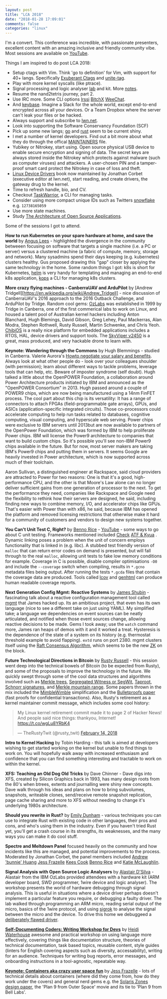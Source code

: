 ```yaml
---
layout: post
title: "LCA 2018"
date: "2018-01-28 17:09:01"
comments: false
categories: "linux"
---
```


I'm a convert. This conference was incredible, with passionate presenters, excellent content with an amazing inclusive and friendly community vibe. Most sessions are available on [YouTube](https://www.youtube.com/user/linuxconfau2018/videos).


Things I am inspired to do post LCA 2018:

- Setup ctags with Vim. Think 'go to definition' for Vim, with support for 40+ langs. Specifically [Exuberant Ctags](https://sourceforge.net/projects/ctags/files/) and [unite-tag](https://github.com/tsukkee/unite-tag).
- Play with more kernel syscalls (like ptrace).
- Signal processing and logic analyser [lab](https://rego.linux.conf.au/schedule/presentation/51/) and kit. More [notes](https://github.com/InfernoEmbedded/logicanalyser_workshop).
- Resume the nand2tetris journey, part 2.
- Use IRC more. Some CLI options [Irssi](https://irssi.org/) [BitchX](http://www.bitchx.com/) [WeeChat](https://weechat.org/).
- And [keybase](https://keybase.io). Imagine a Slack for the whole world, except end-to-end encrypted across all your devices. Or a Team Dropbox where the server can't leak your files or be hacked.
- Always support and subscribe to [lwn.net](https://lwn.net/).
- Look into supporting the Software Conservancy Foundation (SCF)
- Pick up some new langs; [go](https://golang.org/) and [rust](https://www.rust-lang.org/en-US/) seem to be current shiny.
- I met a number of kernel developers. Find out a bit more about what they do through the offical [MAINTAINERS](https://www.kernel.org/doc/linux/MAINTAINERS) file.
- Yubikey or Nitrokey, start using. Open source physical USB device to enable secure encryption and signing of data. The secret keys are always stored inside the Nitrokey which protects against malware (such as computer viruses) and attackers. A user-chosen PIN and a tamper-proof smart card protect the Nitrokey in case of loss and theft.
- [Linux Device Drivers](https://lwn.net/Kernel/LDD3/) book now maintained by Jonathan Corbet (executive editor at lwn.net), start reading, and create drivers, the gateway drug to the kernel.
- Time to refresh handle, bio, and CV.
- Checkout [TaskWarrior](https://taskwarrior.org/), a CLI for managing tasks.
- Consider using more compact unique IDs such as Twitters [snowflake](https://developer.twitter.com/en/docs/basics/twitter-ids) e.g. `12738165059`
- Use more state machines.
- Study [The Architecture of Open Source Applications](http://aosabook.org/en/index.html).


Some of the sessions I got to attend.

**How to run Kubernetes on your spare hardware at home, and save the world** by [Angus Lees](https://github.com/anguslees) - highlighted the divergence in the community betweeen focusing on software that targets a single machine (i.e. a PC or server) versus a clustered machine (a fabric of compute, memory, storage and network). Many sysadmins spend their days keeping (e.g. kubernetes) clusters healthy. Gus proposed drawing this "gap" closer by applying the same technology in the home. Some random things I got: k8s is short for Kubernetes, [helm](https://helm.sh/) is very handy for templating and managing an end-to-end k8s application, [kops](https://github.com/kubernetes/kops) a CLI for managing k8s clusters.

**More crazy flying machines - CanberraUAV and ArduPilot** by [Andrew Tridgell][https://en.wikipedia.org/wiki/Andrew_Tridgell] - nice discussion of CanberraUAV's 2016 approach to the 2016 Outback Challenge, and ArduPilot by Tridge. Random cool gems: [OzLabs](https://ozlabs.org/about.html) was established in 1999 by Tridge in Canberra, one of the first commerical labs to work on Linux, and housed a talent pool of Australian kernel hackers including Anton Blanchard, Hugh Blemings, David Gibson, Greg Lehey, Paul Mackerras, Alan Modra, Stephen Rothwell, Rusty Russell, Martin Schwenke, and Chris Yeoh. [ChibiOS](http://www.chibios.org/dokuwiki/doku.php) is a really nice platform for embedded applications includes a RTOS, HAL, device drivers and support tools. The [SkyViper v2450](http://sky-viper.com/) is a great, mass produced, and very hackable drone to learn with.

**Keynote: Wandering through the Commons** by Hugh Blemmings - studied in Canberra. Valerie Aurora's [Howto negotiate your salary and benefits](https://valerieaurora.org/howto_salary/). Always look at what other people do - look over your colleagues shoulder (with permission); learn about different ways to tackle problems, leverage tools that can help, etc. Beware of imposter syndrome (self doubt). Hugh talked a little about the OpenPOWER Foundation, a collaboration around Power Architecture products initiated by IBM and announced as the "OpenPOWER Consortium" in 2013. Hugh passed around a couple of POWER9 chips, which are now being manufactured using a 14nm FinFET process. The cool part about this chip is its versatility: It has a range of connectors to attach FPGAs (field-programmable gate arrays), GPUs, and ASICs (application-specific integrated circuits). Those co-processors could accelerate computing to help run tasks related to databases, cognitive computing, visual computing, and hyperscale web serving. Power chips were exclusive to IBM servers until 2013but are now available to partners of the OpenPower Foundation, which was formed by IBM to help proliferate Power chips. IBM will license the Power9 architecture to companies that want to build custom chips. So it's possible you'll see non-IBM Power9 chips available in the future. But for now, most server makers are taking IBM's Power9 chips and putting them in servers. It seems Google are heavily invested in Power architecture, which is now supported across much of their toolchain.

 Aaron Sullivan, a distinguished engineer at Rackspace, said cloud providers are attracted to Power for two reasons: One is that it's a good, high-performance CPU, and the other is that Moore's Law alone can no longer deliver sufficient gains from one generation of processor to the next. To get the performance they need, companies like Rackspace and Google need the flexibility to rethink how their servers are designed, he said, including finding new ways to combine memory, I/O, and accelerator chips like GPUs. That's easier with Power than with x86, he said, because IBM has opened the platform and removed licensing restrictions that otherwise make it hard for a community of customers and vendors to design new systems together.

**You Can't Unit Test C, Right?** by [Benno Rice](https://twitter.com/jeamland) - [YouTube](https://www.youtube.com/watch?v=z-uWt5wVVkU) - some ways to go about C unit testing. Frameworks mentioned included [Check](https://libcheck.github.io/check/) [ATF & Kyua](https://github.com/jmmv/kyua)  . Dynamic linking poses a problem when the unit of concern employs functionality that is linked in (e.g. libc). A stubbed test friendly version of `malloc` that can return error codes on demand is presented, but will fall through to the real `malloc`, allowing unit tests to fake low memory conditions for example. Coverage in C is possible, disable compiler optimisations `-O0` and include the `--coverage` switch when compiling, results in `*.gcno` metadata files being output. After running the tests `*.gcda` files that contain the coverage data are produced. Tools called [lcov](https://github.com/linux-test-project/lcov) and [genhtml](http://ltp.sourceforge.net/coverage/lcov/genhtml.1.php) can produce human readable coverage reports.

**Next Generation Config Mgmt: Reactive Systems** by [James Shubin](https://twitter.com/purpleidea) - fascinating talk about a reactive configuration management tool called [mgmt](https://github.com/purpleidea/mgmt) that James hacked up. Its an ambitious project, that even has its own language (nice to see a different take on just using YAML). My simplified take; a language we dependencies on event sources can be neatly articulated, and notified when those event sources change, allowing reactive decisions to be made. Gems I took away; use the `watch` command more, James ran heaps of demos with it and it worked a treat. Hysteresis is the dependence of the state of a system on its history (e.g. thermostat threshold example to avoid flapping). `extd` runs on port 2380. mgmt clusters itself using the [Raft Consensus Algorithm](https://raft.github.io/), which seems to be the new [ZK](https://zookeeper.apache.org/doc/r3.3.2/zookeeperAdmin.html) on the block.

**Future Technological Directions in Bitcoin** by [Rusty Russell](https://twitter.com/rusty_twit) - this session went deep into the technical bowels of Bitcoin (to be expected from Rusty), and some of the proposals to improve the technology in the future. We quickly swept through some of the cool data structures and algorithms involved such as [Merkle trees](https://en.wikipedia.org/wiki/Merkle_tree), [Segregated Witness or SegWit](https://decentralize.today/segregated-witness-explained-like-im-5-c00a8994ea7c), [Taproot](https://lists.linuxfoundation.org/pipermail/bitcoin-dev/2018-January/015614.html), [Schnorr signatures](https://en.wikipedia.org/wiki/Schnorr_signature), and [Merkle mountain range](https://github.com/opentimestamps/opentimestamps-server/blob/master/doc/merkle-mountain-range.md). Some papers thrown in the mix included the [MimbleWimble](https://github.com/mimblewimble/grin) simplification and the [Bulletproofs paper](https://crypto.stanford.edu/bulletproofs/) (fast proofs for confidential transactions). Also, Rusty's retirement as a kernel maintainer commit message, which includes some cool history:

<blockquote class="twitter-tweet" data-lang="en"><p lang="en" dir="ltr">My Linux kernel retirement commit made it to page 2 of Hacker News! And people said nice things: thankyou, Internet! <a href="https://t.co/wgLu8YRbK4">https://t.co/wgLu8YRbK4</a></p>&mdash; TheRustyTwit (@rusty_twit) <a href="https://twitter.com/rusty_twit/status/963876537547218945?ref_src=twsrc%5Etfw">February 14, 2018</a></blockquote>
<script async src="https://platform.twitter.com/widgets.js" charset="utf-8"></script>

**Intro to Kernel Hacking** by Tobin Harding - this talk is aimed at developers wishing to get started working on the kernel but unable to find things to work on. You will hopefully walk away with increased enthusiasm and confidence that you can find something interesting and tractable to work on within the kernel.

**XFS: Teaching an Old Dog Old Tricks** by Dave Chinner - Dave digs into XFS, created by Silicon Graphics back in 1993, has many design roots from the 80's when btrees, extents and journalling were shiny new concepts. Dave walk through his ideas and plans on how to bring subvolumes, snapshots, writeable clones, send/receive remote snapshot replication, page cache sharing and more to XFS without needing to change it's underlying 1980s architecture.

**Should you rewrite in Rust?** by [Emily Dunham](https://twitter.com/qedunham) - various techniques you can use to integrate Rust with existing code in other languages, their pros and cons, and who's using them in the industry. Even if you haven't tried Rust yet, you'll get a crash course in its strengths, its weaknesses, and the many ways you can make it do cool stuff.

**Spectre and Meltdown Panel** focused heavily on the community and how incidents like this are managed, and potential improvements to the process. Moderated by Jonathan Corbet, the panel members included [Andrew 'bunnie' Huang](https://twitter.com/bunniestudios) [Jess Frazelle](https://twitter.com/jessfraz) [Kees Cook](https://twitter.com/kees_cook) [Benno Rice](https://twitter.com/jeamland) and [Katie McLaughlin](https://twitter.com/glasnt).

**Signal Analysis with Open Source Logic Analysers** by [Alastair D'Silva](https://twitter.com/EvilDeece) - Alastair from the IBM OzLabs provided attendees with a hardware kit (ARM developer board, SWD programmer, 1wire device and logic analyser). The workshop presents the world of hardware debugging through signal analysis. This is useful in situations where a device driver perhaps doesn't implement a particular feature you require, or debugging a faulty driver. The lab walked through programming an ARM micro, reading serial output of the micro, basics of the 1wire protocol, and using [sigrok](https://sigrok.org/) to analyse the signal between the micro and the device. To drive this home we debuggeed a [deliberately flawed driver](https://github.com/InfernoEmbedded/logicanalyser_workshop).

**[Self-Documenting Coders: Writing Workshop for Devs](https://www.youtube.com/watch?v=FJHsnqyvOjY)** by [Heidi Waterhouse](https://twitter.com/wiredferret) awesome and practical workshop on using language more effectively, covering things like documentation structure, theories of technical documentation, task based topics, reusable content, style guides (linters for English covering aspects such as diversity, accessability), writing for an audience. Techniques for writing bug reports, error messages, and onboarding instructions in a tool-agnostic, repeatable way.

**[Keynote: Containers aka crazy user space fun](https://www.youtube.com/watch?v=7mzbIOtcIaQ)** by [Jess Frazelle](https://twitter.com/jessfraz) - lots of technical details about containers (where did they come from, how do they work under the covers) and general nerd gems e.g. the [Solaris Zones design paper](https://cgi.cse.unsw.edu.au/~cs3231/18s1/lectures/zones.pdf), the 'Plan 9 from Outer Space' movie and its tie to 'Plan 9 from Bell Labs'.

